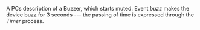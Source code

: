 A PCs description of a Buzzer, which starts muted.
Event <i>buzz</i> makes the device buzz for 3 seconds --- the
passing of time is expressed through the <i>Timer</i> process.
